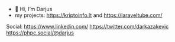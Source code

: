 - 👋 Hi, I’m Darjus
- my projects: https://kriptoinfo.lt and https://laraveltube.com/

Social:
https://www.linkedin.com/
https://twitter.com/darkazakevic
https://phpc.social/@darjus
